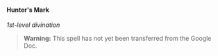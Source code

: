 #### Hunter's Mark
<!-- markdownlint-disable-next-line no-emphasis-as-heading -->
_1st-level divination_

> **Warning:**
> This spell has not yet been transferred from the Google Doc.

